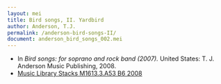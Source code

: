 ```yaml
---
layout: mei
title: Bird songs, II. Yardbird
author: Anderson, T.J.
permalink: /anderson-bird-songs-II/
document: anderson_bird_songs_002.mei
---
```


- In *Bird songs: for soprano and rock band (2007).* United States: T. J. Anderson Music Publishing, 2008.
- <a href="https://tufts-primo.hosted.exlibrisgroup.com/permalink/f/bnf7qa/01TUN_ALMA21221659780003851" target="_blank">Music Library Stacks M1613.3.A53 B6 2008 </a>
